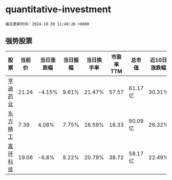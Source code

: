 # quantitative-investment

`最后更新时间：2024-10-30 11:40:26 +0800`

## 强势股票

|股票|当前价|当日涨跌幅|当日振幅|当日换手率|市盈率TTM|总市值|近10日涨跌幅|
|----|----|----|----|----|----|----|----|
|[亨迪药业](https://xueqiu.com/S/SZ301211)|21.24|-4.15%|9.61%|21.47%|57.57|61.17亿|30.31%|
|[东方精工](https://xueqiu.com/S/SZ002611)|7.39|4.08%|7.75%|16.59%|18.33|90.09亿|26.32%|
|[嘉环科技](https://xueqiu.com/S/SH603206)|19.06|-6.8%|8.22%|20.79%|38.72|58.17亿|22.49%|

